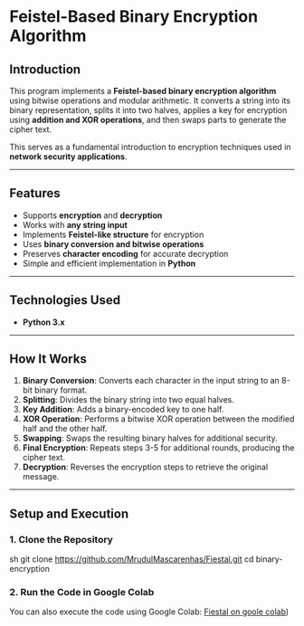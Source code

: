 #  Feistel-Based Binary Encryption Algorithm

## **Introduction**
This program implements a **Feistel-based binary encryption algorithm** using bitwise operations and modular arithmetic. It converts a string into its binary representation, splits it into two halves, applies a key for encryption using **addition and XOR operations**, and then swaps parts to generate the cipher text.

This serves as a fundamental introduction to encryption techniques used in **network security applications**.

---

## **Features**
- Supports **encryption** and **decryption**  
- Works with **any string input**  
- Implements **Feistel-like structure** for encryption  
- Uses **binary conversion and bitwise operations**  
- Preserves **character encoding** for accurate decryption  
- Simple and efficient implementation in **Python**  

---

## **Technologies Used**
- **Python 3.x**  

---

## **How It Works**
1. **Binary Conversion**: Converts each character in the input string to an 8-bit binary format.  
2. **Splitting**: Divides the binary string into two equal halves.  
3. **Key Addition**: Adds a binary-encoded key to one half.  
4. **XOR Operation**: Performs a bitwise XOR operation between the modified half and the other half.  
5. **Swapping**: Swaps the resulting binary halves for additional security.  
6. **Final Encryption**: Repeats steps 3-5 for additional rounds, producing the cipher text.  
7. **Decryption**: Reverses the encryption steps to retrieve the original message.  

---

## **Setup and Execution**
### **1. Clone the Repository**
sh
git clone https://github.com/MrudulMascarenhas/Fiestal.git
cd binary-encryption


### **2. Run the Code in Google Colab**
You can also execute the code using Google Colab:
[Fiestal on goole colab](https://colab.research.google.com/drive/1xN6v7IsKeoxJwaKzDykXopsgR3XeKqSI?usp=sharing))
